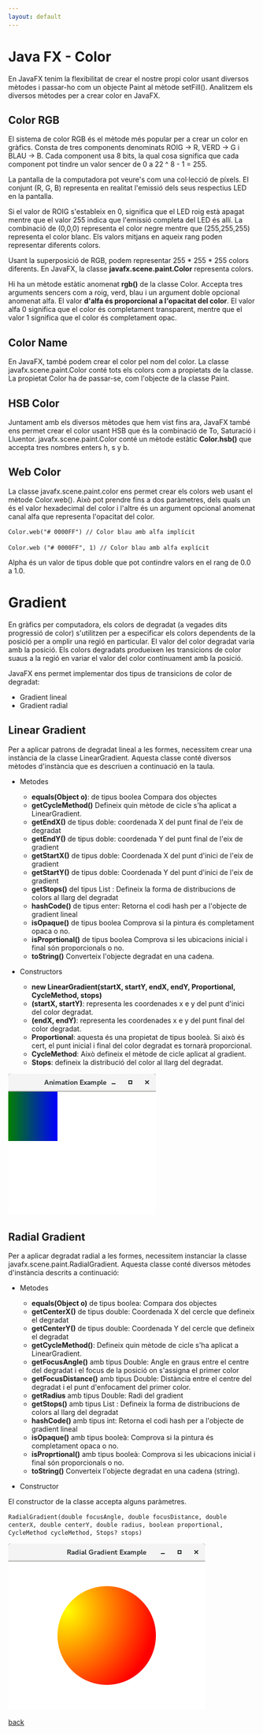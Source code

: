 ```yaml
---
layout: default
---
```


# Java FX - Color

En JavaFX tenim la flexibilitat de crear el nostre propi color usant diversos mètodes i passar-ho com un objecte Paint al mètode setFill(). Analitzem els diversos mètodes per a crear color en JavaFX.

## Color RGB

El sistema de color RGB és el mètode més popular per a crear un color en gràfics. Consta de tres components denominats ROIG → R, VERD → G i BLAU → B. Cada component usa 8 bits, la qual cosa significa que cada component pot tindre un valor sencer de 0 a 22 ^ 8 - 1 = 255.

La pantalla de la computadora pot veure's com una col·lecció de píxels. El conjunt (R, G, B) representa en realitat l'emissió dels seus respectius LED en la pantalla.

Si el valor de ROIG s'estableix en 0, significa que el LED roig està apagat mentre que el valor 255 indica que l'emissió completa del LED és allí. La combinació de (0,0,0) representa el color negre mentre que (255,255,255) representa el color blanc. Els valors mitjans en aqueix rang poden representar diferents colors.

Usant la superposició de RGB, podem representar 255 * 255 * 255 colors diferents. En JavaFX, la classe **javafx.scene.paint.Color** representa colors.

Hi ha un mètode estàtic anomenat **rgb()** de la classe Color. Accepta tres arguments sencers com a roig, verd, blau i un argument doble opcional anomenat alfa. El valor **d'alfa és proporcional a l'opacitat del color**. El valor alfa 0 significa que el color és completament transparent, mentre que el valor 1 significa que el color és completament opac.


## Color Name

En JavaFX, també podem crear el color pel nom del color. La classe javafx.scene.paint.Color conté tots els colors com a propietats de la classe. La propietat Color ha de passar-se, com l'objecte de la classe Paint.

## HSB Color

Juntament amb els diversos mètodes que hem vist fins ara, JavaFX també ens permet crear el color usant HSB que és la combinació de To, Saturació i Lluentor. javafx.scene.paint.Color conté un mètode estàtic **Color.hsb()** que accepta tres nombres enters h, s y b.

## Web Color

La classe javafx.scene.paint.color ens permet crear els colors web usant el mètode Color.web(). Això pot prendre fins a dos paràmetres, dels quals un és el valor hexadecimal del color i l'altre és un argument opcional anomenat canal alfa que representa l'opacitat del color.

~~~
Color.web("# 0000FF") // Color blau amb alfa implícit

Color.web ("# 0000FF", 1) // Color blau amb alfa explícit
~~~
Alpha és un valor de tipus doble que pot contindre valors en el rang de 0.0 a 1.0.

# Gradient

En gràfics per computadora, els colors de degradat (a vegades dits progressió de color) s'utilitzen per a especificar els colors dependents de la posició per a omplir una regió en particular. El valor del color degradat varia amb la posició. Els colors degradats produeixen les transicions de color suaus a la regió en variar el valor del color contínuament amb la posició.

JavaFX ens permet implementar dos tipus de transicions de color de degradat:

- Gradient lineal
- Gradient radial

## Linear Gradient

Per a aplicar patrons de degradat lineal a les formes, necessitem crear una instància de la classe LinearGradient. Aquesta classe conté diversos mètodes d'instància que es descriuen a continuació en la taula.

- Metodes

    - **equals(Object o)**: de tipus boolea Compara dos objectes
    - **getCycleMethod()** Defineix quin mètode de cicle s'ha aplicat a LinearGradient.
    - **getEndX()** de tipus doble: coordenada X del punt final de l'eix de degradat
    - **getEndY()** de tipus doble: coordenada Y del punt final de l'eix de gradient
    - **getStartX()** de tipus doble: Coordenada X del punt d'inici de l'eix de gradient
    - **getStartY()** de tipus doble: Coordenada Y del punt d'inici de l'eix de gradient
    - **getStops()** del tipus List <Stop>: Defineix la forma de distribucions de colors al llarg del degradat
    - **hashCode()** de tipus enter: Retorna el codi hash per a l'objecte de gradient lineal
    - **isOpaque()** de tipus boolea Comprova si la pintura és completament opaca o no.
    - **isProprtional()** de tipus boolea Comprova si les ubicacions inicial i final són proporcionals o no.
    - **toString()** Converteix l'objecte degradat en una cadena.

- Constructors

    - **new LinearGradient(startX, startY, endX, endY, Proportional, CycleMethod, stops)**
    - **(startX, startY)**: representa les coordenades x e y del punt d'inici del color degradat.
    - **(endX, endY)**: representa les coordenades x e y del punt final del color degradat.
    - **Proportional**: aquesta és una propietat de tipus booleà. Si això és cert, el punt inicial i final del color degradat es tornarà proporcional.
    - **CycleMethod**: Això defineix el mètode de cicle aplicat al gradient.
    - **Stops**: defineix la distribució del color al llarg del degradat.

![linear](./images/linear.png)

## Radial Gradient

Per a aplicar degradat radial a les formes, necessitem instanciar la classe javafx.scene.paint.RadialGradient. Aquesta classe conté diversos mètodes d'instància descrits a continuació:

- Metodes

    - **equals(Object o)** de tipus boolea: Compara dos objectes
    - **getCenterX()** de tipus double: Coordenada X del cercle que defineix el degradat
    - **getCenterY()** de tipus double: Coordenada Y del cercle que defineix el degradat
    - **getCycleMethod()**: Defineix quin mètode de cicle s'ha aplicat a LinearGradient.
    - **getFocusAngle()** amb tipus Double: Angle en graus entre el centre del degradat i el focus de la posició on s'assigna el primer color
    - **getFocusDistance()** amb tipus Double: Distància entre el centre del degradat i el punt d'enfocament del primer color.
    - **getRadius** amb tipus Double: Radi del gradient
    - **getStops()** amb tipus List <Stop>: Defineix la forma de distribucions de colors al llarg del degradat
    - **hashCode()** amb tipus int: Retorna el codi hash per a l'objecte de gradient lineal
    - **isOpaque()** amb tipus booleà: Comprova si la pintura és completament opaca o no.
    - **isProprtional()** amb tipus booleà: Comprova si les ubicacions inicial i final són proporcionals o no.
    - **toString()** Converteix l'objecte degradat en una cadena (string).

- Constructor

El constructor de la classe accepta alguns paràmetres. 

~~~
RadialGradient(double focusAngle, double focusDistance, double centerX, double centerY, double radius, boolean proportional, CycleMethod cycleMethod, Stops? stops)
~~~

![radial](./images/radialGradient.png)


[back](../../javafx.html)